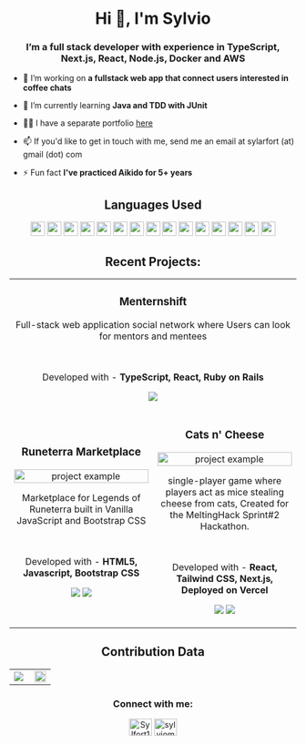 <h1 align="center">Hi 👋, I'm Sylvio</h1>
<h3 align="center">I’m a full stack developer with experience in TypeScript, Next.js, React, Node.js, Docker and AWS</h3>

- 🔭 I’m working on **a fullstack web app that connect users interested in coffee chats**

- 🌱 I’m currently learning **Java and TDD with JUnit**

- 👨‍💻 I have a separate portfolio <a href="https://sylviomafort.dev">here</a>

- 📫 If you'd like to get in touch with me, send me an email at sylarfort (at) gmail (dot) com

- ⚡ Fun fact **I've practiced Aikido for 5+ years**

<h2 align="center">Languages Used</h2>
<p align="center">
<img src="https://shields.io/badge/JavaScript-F7DF1E?style=for-the-badge&logo=JavaScript&logoColor=000" height=25>
<img src="https://img.shields.io/badge/TypeScript-3178C6?style=for-the-badge&logo=typescript&logoColor=white" height=25>
<img src="https://img.shields.io/badge/Java-ED8B00?style=for-the-badge&logo=openjdk&logoColor=white" height=25>
<img src="https://img.shields.io/badge/python-3670A0?style=for-the-badge&logo=python&logoColor=ffdd54" height=25>
<img src="https://img.shields.io/badge/node.js-339933?style=for-the-badge&logo=Node.js&logoColor=white" height=25>
<img src="https://img.shields.io/badge/Vue.js-35495E?style=for-the-badge&logo=vuedotjs&logoColor=4FC08D" height=25>
<img src="https://img.shields.io/badge/React-005da8?style=for-the-badge&logo=react&logoColor=61DAFB" height=25>
<img src="https://shields.io/badge/react-black?logo=react&style=for-the-badge" height=25>
<img src="https://img.shields.io/badge/html5-%23E34F26.svg?style=for-the-badge&logo=html5&logoColor=white" height=25>
<img src="https://img.shields.io/badge/Tailwind_CSS-grey?style=for-the-badge&logo=tailwind-css&logoColor=38B2AC" height=25>
<img src="https://img.shields.io/badge/MongoDB-005da8?style=for-the-badge&logo=mongodb&logoColor=white" height=25>
<img src="https://img.shields.io/badge/git-%23F05033.svg?style=for-the-badge&logo=git&logoColor=white" height=25>
<img src="https://img.shields.io/badge/-SQL-000?&logo=MySQL&logoColor=4479A1" height=25>
<img src="https://img.shields.io/badge/AWS-%23FF9900.svg?style=for-the-badge&logo=amazon-aws&logoColor=white" height=25>
<img src="https://img.shields.io/badge/docker-%230db7ed.svg?style=for-the-badge&logo=docker&logoColor=white" height=25>
</p>

<h2 align="center">Recent Projects:</h2>

<div align="center">
  <table>
    <tr>
      <td colspan="2">
          <h3 align="center">Menternshift</h3>
          <p align="center">
            <p align="center">
               Full-stack web application social network where Users can look for mentors and mentees
            </p>
          <br>
          <p align="center"> Developed with - <strong> TypeScript, React, Ruby on Rails</strong><p>
            <p align="center">
              <a href="https://github.com/DaveBFlanikJr/menternshift-frontend" target="_blank">
              <img src="https://img.shields.io/badge/Code-lightgrey?style=for-the-badge&logo=github"/>
              </a>  
            </p>
          </p>
        </td>
    </tr>
    <tr>
        <td width="50%">
          <h3 align="center">Runeterra Marketplace</h3>
          <p align="center">
            <img src="https://sylviomafort.dev/images/runeterra_screenshot.jpg" alt="project example" width="100%"/>
            <p align="center">
              Marketplace for Legends of Runeterra built in Vanilla JavaScript and Bootstrap CSS 
            </p>
          <br>
          <p align="center"> Developed with - <strong> HTML5, Javascript, Bootstrap CSS</strong><p>
          <p align="center">
          <a href="https://github.com/sylfort/marketplace" target="_blank"><img src="https://img.shields.io/badge/Code-lightgrey?style=for-the-badge&logo=github"/></a>  
          <a href="https://sylfort.github.io/marketplace/" target="_blank"><img src="https://img.shields.io/badge/-website-green?style=for-the-badge&color=005da8"/></a>
          </p>
          </p>
        </td>
    <td width="50%">
          <h3 align="center">Cats n' Cheese</h3>
          <p align="center">
            <img src="https://sylviomafort.dev/images/coffeechatsnow_screenshot.jpg" alt="project example" width="100%"/>
            <p align="center">
              single-player game where players act as mice stealing cheese from cats, Created for the MeltingHack Sprint#2 Hackathon.
            </p>
          <br>
          <p align="center"> Developed with - <strong> React, Tailwind CSS, Next.js, Deployed on Vercel</strong><p>
          <p align="center">
          <a href="https://github.com/sylfort/cats-n-cheese" target="_blank"><img src="https://img.shields.io/badge/Code-lightgrey?style=for-the-badge&logo=github"/></a>  
          <a href="https://cats-n-cheese.vercel.app/" target="_blank"><img src="https://img.shields.io/badge/-website-green?style=for-the-badge&color=005da8"/></a>
          </p>
          </p>
        </td>
      </tr>
  </table>
</div>

  <!--Analytics & Data-->
<h2 align="center">Contribution Data</h2>
<div align="center">
<table>
<tr>
<td width="50%">
<img src="http://github-readme-streak-stats.herokuapp.com?user=sylfort&hide_border=true&background=FFFFFF00&fire=0AA9FF&currStreakLabel=0AA9FF&ring=006fc9&currStreakNum=00AEFF&sideNums=0AA9FF&sideLabels=0AA9FF&dates=999c9e&stroke=E0E0E04E">
</td>
<td width="50%">
<img width="100%" src="https://github-readme-stats.vercel.app/api?username=sylfort&bg_color=FFFFFF00&hide_border=true&text_color=005da8&title_color=1288ff&include_all_commits=true&count_private=true">
</table>
</div>



<h3 align="center">Connect with me:</h3>
<p align="center">
<a href="https://twitter.com/Sylfort1" target="blank"><img align="center" src="https://raw.githubusercontent.com/rahuldkjain/github-profile-readme-generator/master/src/images/icons/Social/twitter.svg" alt="Sylfort1" height="30" width="40" /></a>
<a href="https://linkedin.com/in/sylviomafort" target="blank"><img align="center" src="https://raw.githubusercontent.com/rahuldkjain/github-profile-readme-generator/master/src/images/icons/Social/linked-in-alt.svg" alt="sylviomafort" height="30" width="40" /></a>
</p>
